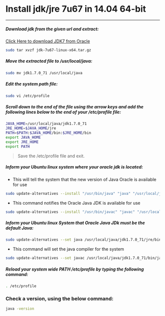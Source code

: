 # **Install jdk/jre 7u67 in 14.04 64-bit**
---

##### **Download jdk from the given url and extract:**

[Click Here to download JDK7 from Oracle](http://www.oracle.com/technetwork/java/javase/downloads/jdk7-downloads-1880260.html)

```sh
sudo tar xvzf jdk-7u67-linux-x64.tar.gz
```

##### **Move the extracted file to /usr/local/java:**

```sh
sudo mv jdk1.7.0_71 /usr/local/java
```

##### **Edit the system path file:**

```sh
sudo vi /etc/profile
```

##### **Scroll down to the end of the file using the arrow keys and add the following lines below to the end of your /etc/profile file:**

```sh
JAVA_HOME=/usr/local/java/jdk1.7.0_71
JRE_HOME=$JAVA_HOME/jre
PATH=$PATH:$JAVA_HOME/bin:$JRE_HOME/bin
export JAVA_HOME
export JRE_HOME
export PATH
```
> Save the /etc/profile file and exit.

##### **Inform your Ubuntu linux system where your oracle jdk is located:**

* This will tell the system that the new version of Java Oracle is available for use

```sh
sudo update-alternatives --install "/usr/bin/java" "java" "/usr/local/java/jdk1.7.0_71/jre/bin/java" 1
```

* This command notifies the Oracle Java JDK is available for use

```sh
sudo update-alternatives --install "/usr/bin/javac" "javac" "/usr/local/java/jdk1.7.0_71/bin/javac" 1
```

##### **Inform your Ubuntu linux System that Oracle Java JDk must be the default Java:**

```sh
sudo update-alternatives --set java /usr/local/java/jdk1.7.0_71/jre/bin/java
```

* This command will set the java compiler for the system

```sh
sudo update-alternatives --set javac /usr/local/java/jdk1.7.0_71/bin/javac
```

##### **Reload your system wide PATH /etc/profile by typing the following command:**

```sh
. /etc/profile
```
### **Check a version, using the below command:**

```sh
java -version
```